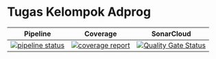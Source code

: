 # Tugas Kelompok Adprog

| Pipeline | Coverage | SonarCloud |
| ---      |  ------  |  ------    | 
| [![pipeline status](https://gitlab.com/ganiirsyadi/tugas-kelompok-adprog/badges/master/pipeline.svg)](https://gitlab.com/ganiirsyadi/tugas-kelompok-adprog/-/commits/master)    | [![coverage report](https://gitlab.com/ganiirsyadi/tugas-kelompok-adprog/badges/master/coverage.svg)](https://gitlab.com/ganiirsyadi/tugas-kelompok-adprog/-/commits/master)  |  [![Quality Gate Status](https://sonarcloud.io/api/project_badges/measure?project=ganiirsyadi_tugas-kelompok-adprog&metric=alert_status)](https://sonarcloud.io/dashboard?id=ganiirsyadi_tugas-kelompok-adprog)  |